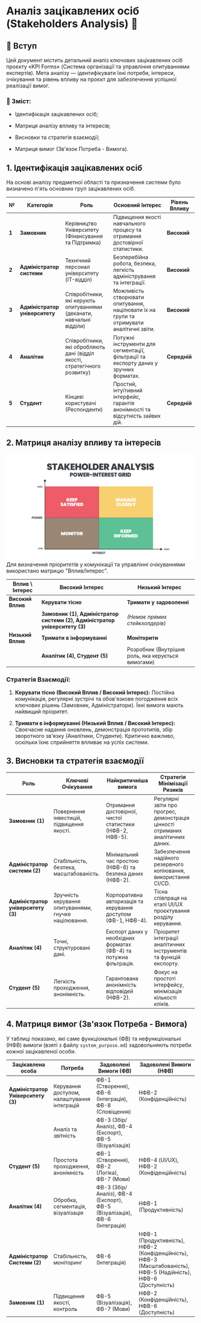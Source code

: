 # Аналіз зацікавлених осіб (Stakeholders Analysis) 👥

## 📖 Вступ

Цей документ містить детальний аналіз ключових зацікавлених осіб проєкту «KPI Forms» (Система організації та управління опитуваннями експертів). Мета аналізу — ідентифікувати їхні потреби, інтереси, очікування та рівень впливу на проєкт для забезпечення успішної реалізації вимог.

### 📑 Зміст:

* Ідентифікація зацікавлених осіб;

* Матриця аналізу впливу та інтересів;

* Висновки та стратегія взаємодії;

* Матриця вимог (Зв'язок Потреба - Вимога).

## 1. Ідентифікація зацікавлених осіб

На основі аналізу предметної області та призначення системи було визначено п'ять основних груп зацікавлених осіб.

| № | Категорія | Роль | Основний Інтерес | Рівень Впливу | 
 | ----- | ----- | ----- | ----- | ----- | 
| **1** | **Замовник** | Керівництво Університету (Фінансування та Підтримка) | Підвищення якості навчального процесу та отримання достовірної статистики. | **Високий** | 
| **2** | **Адміністратор системи** | Технічний персонал університету (IT-відділ) | Безперебійна робота, безпека, легкість адміністрування та інтеграції. | **Високий** | 
| **3** | **Адміністратор університету** | Співробітники, які керують опитуваннями (деканати, навчальні відділи) | Можливість створювати опитування, націлювати їх на групи та отримувати аналітичні звіти. | **Високий** | 
| **4** | **Аналітик** | Співробітники, які обробляють дані (відділ якості, стратегічного розвитку) | Потужні інструменти для сегментації, фільтрації та експорту даних у зручних форматах. | **Середній** | 
| **5** | **Студент** | Кінцеві користувачі (Респонденти) | Простий, інтуїтивний інтерфейс, гарантія анонімності та відсутність зайвих дій. | **Середній** | 

## 2. Матриця аналізу впливу та інтересів 

![Матриця аналізу впливу та інтересів](./images/stackholders-image.jpg)
Для визначення пріоритетів у комунікації та управлінні очікуваннями використано матрицю "Вплив/Інтерес".

| Вплив \ Інтерес | Високий Інтерес | Низький Інтерес | 
 | ----- | ----- | ----- | 
| **Високий Вплив** | **Керувати тісно** | **Тримати у задоволенні** | 
|  | **Замовник (1), Адміністратор системи (2), Адміністратор університету (3)** | *(Немає прямих стейкхолдерів)* | 
| **Низький Вплив** | **Тримати в інформуванні** | **Моніторити** | 
|  | **Аналітик (4), Студент (5)** | Розробник (Внутрішня роль, яка керується вимогами) | 

### **Стратегія Взаємодії:**

1. **Керувати тісно (Високий Вплив / Високий Інтерес):** Постійна комунікація, регулярні зустрічі та обов'язкове погодження всіх ключових рішень (Замовник, Адміністратори). Їхні вимоги мають найвищий пріоритет.

2. **Тримати в інформуванні (Низький Вплив / Високий Інтерес):** Своєчасне надання оновлень, демонстрація прототипів, збір зворотного зв'язку (Аналітики, Студенти). Критично важливо, оскільки їхнє сприйняття впливає на успіх системи.

## 3. Висновки та стратегія взаємодії

| Роль | Ключові Очікування | Найкритичніша вимога | Стратегія Мінімізації Ризиків | 
 | ----- | ----- | ----- | ----- | 
| **Замовник (1)** | Повернення інвестицій, підвищення якості. | Отримання достовірної, чистої статистики (НФВ-2, НФВ-5). | Регулярні звіти про прогрес, демонстрація цінності отриманих аналітичних даних. | 
| **Адміністратор системи (2)** | Стабільність, безпека, масштабованість. | Мінімальний час простою (НФВ-6) та безпека даних (НФВ-2). | Забезпечення надійного резервного копіювання, використання CI/CD. | 
| **Адміністратор університету (3)** | Зручність керування опитуваннями, гнучке націлювання. | Корпоративна авторизація та керування доступом (ФВ-1, НФВ-4). | Тісна співпраця на етапі UI/UX проєктування розділу керування. | 
| **Аналітик (4)** | Точні, структуровані дані. | Експорт даних у необхідних форматах (ФВ-4) та потужна фільтрація. | Пріоритет інтеграції аналітичних інструментів та функцій експорту. | 
| **Студент (5)** | Легкість проходження, анонімність. | Гарантована анонімність відповідей (НФВ-2). | Фокус на простоті інтерфейсу, мінімізація кількості кліків. | 

## 4. Матриця вимог (Зв'язок Потреба - Вимога)

У таблиці показано, які саме функціональні (ФВ) та нефункціональні (НФВ) вимоги (взяті з файлу `system_purpose.md`) задовольняють потреби кожної зацікавленої особи.

| Зацікавлена особа | Потреба | Задоволені Вимоги (ФВ) | Задоволені Вимоги (НФВ) | 
 | ----- | ----- | ----- | ----- | 
| **Адміністратор Університету (3)** | Керування доступом, налаштування інтеграцій | ФВ-1 (Створення), ФВ-6 (Інтеграція), ФВ-8 (Сповіщення) | НФВ-2 (Конфіденційність) | 
|  | Аналіз та звітність | ФВ-3 (Збір/Аналіз), ФВ-4 (Експорт), ФВ-5 (Візуалізація) |  | 
| **Студент (5)** | Простота проходження, анонімність | ФВ-1 (Створення), ФВ-2 (Логіка), ФВ-7 (Мови) | НФВ-4 (UI/UX), НФВ-2 (Конфіденційність) | 
| **Аналітик (4)** | Обробка, сегментація, візуалізація | ФВ-3 (Збір/Аналіз), ФВ-4 (Експорт), ФВ-5 (Візуалізація), ФВ-6 (Інтеграція) | НФВ-1 (Продуктивність) | 
| **Адміністратор Системи (2)** | Стабільність, моніторинг | ФВ-6 (Інтеграція) | НФВ-1 (Продуктивність), НФВ-2 (Конфіденційність), НФВ-3 (Масштабованість), НФВ-5 (Надійність), НФВ-6 (Доступність) | 
| **Замовник (1)** | Підвищення якості, контроль | ФВ-5 (Візуалізація), ФВ-7 (Мови) | НФВ-2 (Конфіденційність), НФВ-6 (Доступність) |